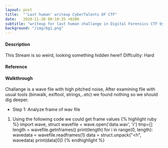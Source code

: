 ```yaml
---
layout: post
title:  "'Last human' writeup CyberTalents DF CTF"
date:   2020-11-30 00:10:35 +0200
subtitle: "writeup for last human challange in Digital Forensics CTF by CyberTalents"
background: "/img/bg1.png"
---
```


#### Description
This Stream is so weird, looking something hidden here!!
Diffculity: Hard
#### Reference
#### Walkthrough
Challange is a wave file with high pitched noise, After examining file with usual tools (binwalk, exiftool, strings,..etc) we found nothing so we should dig deeper.
* Step 1: Analyze frame of wav file
1. Using the following code we could get frame values 
            {% highlight ruby %}
            import wave, struct
            wavefile = wave.open('data.wav', 'r')
            tmp=[]
            length = wavefile.getnframes()
            print(length)
            for i in range(0, length):
               wavedata = wavefile.readframes(1)
               data = struct.unpack("<h", wavedata)
               print(data[0])
               {% endhighlight %}
